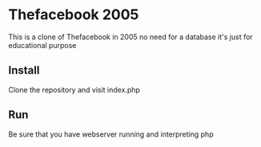 # Thefacebook 2005

This is a clone of Thefacebook in 2005 no need for a database it's just for educational purpose

## Install

Clone the repository and visit index.php

## Run
Be sure that you have webserver running and interpreting php
